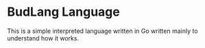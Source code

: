 # BudLang Language

This is a simple interpreted language written in Go written mainly to understand how it works.
